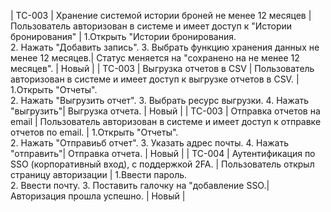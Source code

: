 | TC-003 | Хранение системой истории броней не менее 12 месяцев | Пользователь авторизован в системе и имеет доступ к "Истории бронирования"      | 1.Открыть "Истории бронирования. <br> 2. Нажать "Добавить запись". 3. Выбрать функцию хранения данных не менее 12 месяцев.| Статус меняется на "сохранено на не менее 12 месяцев". | Новый  |
| TC-003 | Выгрузка отчетов в CSV | Пользователь авторизован в системе и имеет доступ к выгрузке отчетов в CSV.   | 1.Открыть "Отчеты". <br> 2. Нажать "Выгрузить отчет". 3. Выбрать ресурс выгрузки. 4. Нажать "выгрузить"| Выгрузка отчета. | Новый  |
| TC-003 | Отправка отчетов на email | Пользователь авторизован в системе и имеет доступ к отправке отчетов по email.   | 1.Открыть "Отчеты". <br> 2. Нажать "Отправиьб отчет". 3. Указать адрес почты. 4. Нажать "отправить"| Отправка отчета. | Новый  |
| TC-004 | Аутентификация по SSO (корпоративный вход), с поддержкой 2FA. | Пользователь открыл страницу авторизации      | 1.Ввести пароль. <br> 2. Ввести почту. 3. Поставить галочку на "добавление SSO.| Авторизация прошла успешно. | Новый  |
